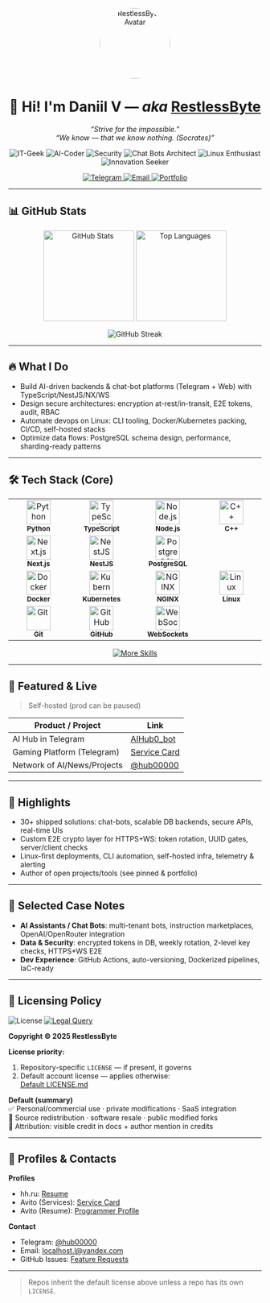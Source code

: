 <!-- Profile Header -->
<p align="center">
  <a href="https://github.com/RestlessByte">
    <img src="https://github.com/RestlessByte.png" width="140" height="140" style="border-radius:50%" alt="RestlessByte Avatar" />
  </a>
</p>

<h1 align="center">👋 Hi! I'm Daniil V — <i>aka</i> <a href="https://github.com/RestlessByte">RestlessByte</a></h1>

<p align="center">
  <em>“Strive for the impossible.”</em><br/>
  <em>“We know — that we know nothing. (Socrates)”</em>
</p>

<!-- Role Pills -->
<p align="center">
  <img alt="IT-Geek" src="https://img.shields.io/badge/IT–Geek-0b7285?style=for-the-badge&logo=github&logoColor=white" />
  <img alt="AI-Coder" src="https://img.shields.io/badge/AI–Coder-5f3dc4?style=for-the-badge&logo=openai&logoColor=white" />
  <img alt="Security" src="https://img.shields.io/badge/Security%20Specialist-2b8a3e?style=for-the-badge&logo=protonvpn&logoColor=white" />
  <img alt="Chat Bots Architect" src="https://img.shields.io/badge/Chat%20Bots%20Architect-1c7ed6?style=for-the-badge&logo=telegram&logoColor=white" />
  <img alt="Linux Enthusiast" src="https://img.shields.io/badge/Linux%20Enthusiast-111827?style=for-the-badge&logo=linux&logoColor=white" />
  <img alt="Innovation Seeker" src="https://img.shields.io/badge/Innovation%20Seeker-f59f00?style=for-the-badge&logo=lightning&logoColor=white" />
</p>

<!-- Contacts -->
<p align="center">
  <a href="https://t.me/RestlessByte">
    <img src="https://img.shields.io/badge/Telegram-2CA5E0?style=for-the-badge&logo=telegram&logoColor=white" alt="Telegram" />
  </a>
  <a href="mailto:localhost.l@yandex.com">
    <img src="https://img.shields.io/badge/Email-FF6F61?style=for-the-badge&logo=minutemailer&logoColor=white" alt="Email" />
  </a>
  <a href="https://RestlessByte.github.io">
    <img src="https://img.shields.io/badge/Portfolio-111827?style=for-the-badge&logo=firefoxbrowser&logoColor=white" alt="Portfolio" />
  </a>
</p>

---

## 📊 GitHub Stats

<p align="center">
  <img height="180" src="https://github-readme-stats.vercel.app/api?username=RestlessByte&show_icons=true&theme=vision-friendly-dark&hide_border=true&include_all_commits=true&count_private=true" alt="GitHub Stats" />
  <img height="180" src="https://github-readme-stats.vercel.app/api/top-langs/?username=RestlessByte&layout=compact&theme=vision-friendly-dark&hide_border=true&langs_count=6&hide=css,html,shell" alt="Top Languages" />
</p>
<p align="center">
  <img src="https://streak-stats.demolab.com?user=RestlessByte&theme=vision-friendly-dark&hide_border=true" alt="GitHub Streak" />
</p>

---

## 🔥 What I Do

- Build AI-driven backends & chat-bot platforms (Telegram + Web) with TypeScript/NestJS/NX/WS  
- Design secure architectures: encryption at-rest/in-transit, E2E tokens, audit, RBAC  
- Automate devops on Linux: CLI tooling, Docker/Kubernetes packing, CI/CD, self-hosted stacks  
- Optimize data flows: PostgreSQL schema design, performance, sharding-ready patterns  

---

## 🛠 Tech Stack (Core)

<table>
  <tr>
    <td align="center" width="140">
      <img src="https://cdn.jsdelivr.net/gh/devicons/devicon/icons/python/python-original.svg" height="48" alt="Python"/><br/>
      <sub><b>Python</b></sub>
    </td>
    <td align="center" width="140">
      <img src="https://cdn.jsdelivr.net/gh/devicons/devicon/icons/typescript/typescript-original.svg" height="48" alt="TypeScript"/><br/>
      <sub><b>TypeScript</b></sub>
    </td>
    <td align="center" width="140">
      <img src="https://cdn.jsdelivr.net/gh/devicons/devicon/icons/nodejs/nodejs-original.svg" height="48" alt="Node.js"/><br/>
      <sub><b>Node.js</b></sub>
    </td>
    <td align="center" width="140">
      <img src="https://cdn.jsdelivr.net/gh/devicons/devicon/icons/cplusplus/cplusplus-original.svg" height="48" alt="C++"/><br/>
      <sub><b>C++</b></sub>
    </td>
  </tr>
  <tr>
    <td align="center" width="140">
      <img src="https://cdn.jsdelivr.net/gh/devicons/devicon/icons/nextjs/nextjs-original.svg" height="48" alt="Next.js"/><br/>
      <sub><b>Next.js</b></sub>
    </td>
    <td align="center" width="140">
      <img src="https://cdn.jsdelivr.net/gh/devicons/devicon/icons/nestjs/nestjs-plain.svg" height="48" alt="NestJS"/><br/>
      <sub><b>NestJS</b></sub>
    </td>
    <td align="center" width="140">
      <img src="https://cdn.jsdelivr.net/gh/devicons/devicon/icons/postgresql/postgresql-original.svg" height="48" alt="PostgreSQL"/><br/>
      <sub><b>PostgreSQL</b></sub>
    </td>
  </tr>
  <tr>
    <td align="center" width="140">
      <img src="https://cdn.jsdelivr.net/gh/devicons/devicon/icons/docker/docker-original.svg" height="48" alt="Docker"/><br/>
      <sub><b>Docker</b></sub>
    </td>
    <td align="center" width="140">
      <img src="https://cdn.jsdelivr.net/gh/devicons/devicon/icons/kubernetes/kubernetes-plain.svg" height="48" alt="Kubernetes"/><br/>
      <sub><b>Kubernetes</b></sub>
    </td>
    <td align="center" width="140">
      <img src="https://cdn.jsdelivr.net/gh/devicons/devicon/icons/nginx/nginx-original.svg" height="48" alt="NGINX"/><br/>
      <sub><b>NGINX</b></sub>
    </td>
    <td align="center" width="140">
      <img src="https://cdn.jsdelivr.net/gh/devicons/devicon/icons/linux/linux-original.svg" height="48" alt="Linux"/><br/>
      <sub><b>Linux</b></sub>
    </td>
  </tr>
  <tr>
    <td align="center" width="140">
      <img src="https://cdn.jsdelivr.net/gh/devicons/devicon/icons/git/git-original.svg" height="48" alt="Git"/><br/>
      <sub><b>Git</b></sub>
    </td>
    <td align="center" width="140">
      <img src="https://cdn.jsdelivr.net/gh/devicons/devicon/icons/github/github-original.svg" height="48" alt="GitHub"/><br/>
      <sub><b>GitHub</b></sub>
    </td>
    <td align="center" width="140">
      <img src="https://raw.githubusercontent.com/simple-icons/simple-icons/develop/icons/websocket.svg" height="48" alt="WebSockets"/><br/>
      <sub><b>WebSockets</b></sub>
    </td>
  </tr>
</table>

<p align="center">
  <a href="https://RestlessByte.github.io">
    <img alt="More Skills" src="https://img.shields.io/badge/Full%20skillset%20→%20Portfolio-0b7285?style=for-the-badge" />
  </a>
</p>

---

## 🚀 Featured & Live

> Self-hosted (prod can be paused)

| Product / Project | Link |
| --- | --- |
| AI Hub in Telegram | <a href="https://t.me/AIHub0_bot">AIHub0_bot</a> |
| Gaming Platform (Telegram) | <a href="https://www.avito.ru/meleuz/predlozheniya_uslug/ustanovka_windows_linux_razrabtka_pod_klyuch_3565647194">Service Card</a> |
| Network of AI/News/Projects | <a href="https://t.me/hub00000">@hub00000</a> |

---

## 📌 Highlights

- 30+ shipped solutions: chat-bots, scalable DB backends, secure APIs, real-time UIs  
- Custom E2E crypto layer for HTTPS+WS: token rotation, UUID gates, server/client checks  
- Linux-first deployments, CLI automation, self-hosted infra, telemetry & alerting  
- Author of open projects/tools (see pinned & portfolio)  

---

## 🧠 Selected Case Notes

- **AI Assistants / Chat Bots**: multi-tenant bots, instruction marketplaces, OpenAI/OpenRouter integration  
- **Data & Security**: encrypted tokens in DB, weekly rotation, 2-level key checks, HTTPS+WS E2E  
- **Dev Experience**: GitHub Actions, auto-versioning, Dockerized pipelines, IaC-ready  

---

## 🪪 Licensing Policy

<img alt="License" src="https://img.shields.io/badge/License-Custom-important?style=flat-square&logo=law" />
<a href="mailto:localhost.l@yandex.com">
  <img alt="Legal Query" src="https://img.shields.io/badge/Contact-Legal%20Query-blue?style=flat-square&logo=minutemailer" />
</a>

**Copyright © 2025 RestlessByte**

**License priority:**
1. Repository-specific `LICENSE` — if present, it governs  
2. Default account license — applies otherwise:  
   <a href="https://github.com/RestlessByte/-License-Policy-for-My-Repositories/blob/main/LICENSE.md">Default LICENSE.md</a>

**Default (summary)**  
✅ Personal/commercial use · private modifications · SaaS integration  
🚫 Source redistribution · software resale · public modified forks  
📝 Attribution: visible credit in docs + author mention in credits  

---

## 💼 Profiles & Contacts

**Profiles**
- hh.ru: <a href="https://hh.ru/resume/7aee394dff0e982c5b0039ed1f666a5a524544">Resume</a>  
- Avito (Services): <a href="https://www.avito.ru/meleuz/predlozheniya_uslug/ustanovka_windows_linux_razrabtka_pod_klyuch_3565647194">Service Card</a>  
- Avito (Resume): <a href="https://www.avito.ru/meleuz/rezume/programmist_programmer_3981233373">Programmer Profile</a>

**Contact**
- Telegram: <a href="https://t.me/hub00000">@hub00000</a>  
- Email: <a href="mailto:localhost.l@yandex.com">localhost.l@yandex.com</a>  
- GitHub Issues: <a href="https://github.com/RestlessByte/RestlessByte/issues">Feature Requests</a>  

---

> Repos inherit the default license above unless a repo has its own `LICENSE`.
